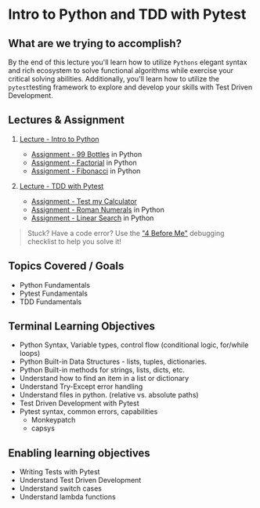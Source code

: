 # Intro to Python and TDD with Pytest

## What are we trying to accomplish?

By the end of this lecture you'll learn how to utilize `Pythons` elegant syntax and rich ecosystem to solve functional algorithms while exercise your critical solving abilities. Additionally, you'll learn how to utilize the `pytest`testing framework to explore and develop your skills with Test Driven Development.

## Lectures & Assignment

1. [Lecture - Intro to Python](./1-intro-to-python.md)

    - [Assignment - 99 Bottles](https://github.com/Code-Platoon-Assignments/algo-99-bottles-py.git) in Python
    - [Assignment - Factorial](https://github.com/Code-Platoon-Assignments/algo-factorial-py.git) in Python
    - [Assignment - Fibonacci](https://github.com/Code-Platoon-Assignments/algo-fibonacci-py.git) in Python

2. [Lecture - TDD with Pytest](./2-tdd-with-pytest.md)

    - [Assignment - Test my Calculator](https://github.com/Code-Platoon-Assignments/intro-to-pytest.git)
    - [Assignment - Roman Numerals](https://github.com/Code-Platoon-Assignments/algo-roman-numeral-py.git) in Python
    - [Assignment - Linear Search](https://github.com/Code-Platoon-Assignments/algo-linear-search-py.git) in Python

> Stuck? Have a code error? Use the ["4 Before Me"](https://docs.google.com/document/d/1nseOs5oabYBKNHfwJZNAR7GlU0zkZxNagsw63AD7XV0/edit) debugging checklist to help you solve it!

## Topics Covered / Goals

- Python Fundamentals
- Pytest Fundamentals
- TDD Fundamentals

## Terminal Learning Objectives

- Python Syntax, Variable types, control flow (conditional logic, for/while loops)
- Python Built-in Data Structures - lists, tuples, dictionaries.
- Python Built-in methods for strings, lists, dicts, etc.
- Understand how to find an item in a list or dictionary
- Understand Try-Except error handling
- Understand files in python. (relative vs. absolute paths)
- Test Driven Development with Pytest
- Pytest syntax, common errors, capabilities
  - Monkeypatch
  - capsys

## Enabling learning objectives

- Writing Tests with Pytest
- Understand Test Driven Development
- Understand switch cases
- Understand lambda functions
